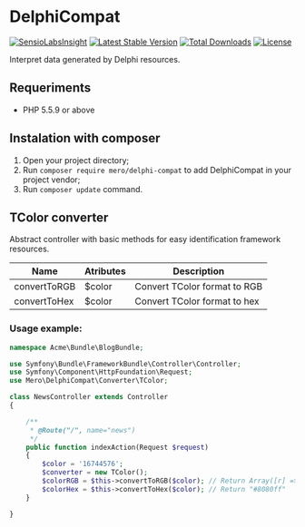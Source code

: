DelphiCompat
============

[![SensioLabsInsight](https://insight.sensiolabs.com/projects/8183d0f4-e57f-44da-a11b-e9c746427deb/small.png)](https://insight.sensiolabs.com/projects/8183d0f4-e57f-44da-a11b-e9c746427deb)
[![Latest Stable Version](https://poser.pugx.org/mero/delphi-compat/v/stable.svg)](https://packagist.org/packages/mero/delphi-compat)
[![Total Downloads](https://poser.pugx.org/mero/delphi-compat/downloads.svg)](https://packagist.org/packages/mero/delphi-compat)
[![License](https://poser.pugx.org/mero/delphi-compat/license.svg)](https://packagist.org/packages/mero/delphi-compat)

Interpret data generated by Delphi resources.

Requeriments
------------

- PHP 5.5.9 or above

Instalation with composer
-------------------------

1. Open your project directory;
2. Run `composer require mero/delphi-compat` to add DelphiCompat in your project vendor;
3. Run `composer update` command.

TColor converter
----------------

Abstract controller with basic methods for easy identification framework resources.

| Name                         | Atributes   | Description                           |
| ---------------------------- | ------------| ------------------------------------- |
| convertToRGB                 | $color      | Convert TColor format to RGB          |
| convertToHex                 | $color      | Convert TColor format to hex          |


### Usage example:
```php
namespace Acme\Bundle\BlogBundle;

use Symfony\Bundle\FrameworkBundle\Controller\Controller;
use Symfony\Component\HttpFoundation\Request;
use Mero\DelphiCompat\Converter\TColor;

class NewsController extends Controller
{

    /**
     * @Route("/", name="news")
     */
    public function indexAction(Request $request)
    {
        $color = '16744576';
        $converter = new TColor();
        $colorRGB = $this->convertToRGB($color); // Return Array([r] => 128, [g] => 128, [b] => 255)
        $colorHex = $this->convertToHex($color); // Return "#8080ff"
    }

}
```
